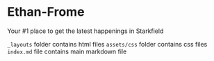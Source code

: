 # Ethan-Frome

Your #1 place to get the latest happenings in Starkfield

`_layouts` folder contains html files
`assets/css` folder contains css files
`index.md` file contains main markdown file